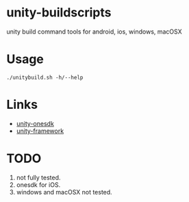 # unity-buildscripts
unity build command tools for android, ios, windows, macOSX

# Usage
```
./unitybuild.sh -h/--help
```

# Links
* [unity-onesdk](https://github.com/sric0880/unity-onesdk)
* [unity-framework](https://github.com/sric0880/unity-framework)

# TODO
 1. not fully tested.
 2. onesdk for iOS.
 3. windows and macOSX not tested.